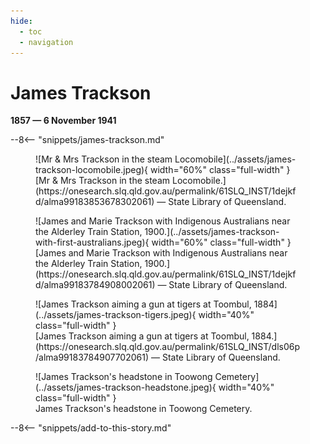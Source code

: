 ```yaml
---
hide:
  - toc
  - navigation 
---
```


# James Trackson 

**1857 — 6 November 1941**

--8<-- "snippets/james-trackson.md"

<figure markdown>
  ![Mr & Mrs Trackson in the steam Locomobile](../assets/james-trackson-locomobile.jpeg){ width="60%" class="full-width" }
  <figcaption markdown>[Mr & Mrs Trackson in the steam Locomobile.](https://onesearch.slq.qld.gov.au/permalink/61SLQ_INST/1dejkfd/alma99183853678302061) — State Library of Queensland.</figcaption>
</figure>

<figure markdown>
  ![James and Marie Trackson with Indigenous Australians near the Alderley Train Station, 1900.](../assets/james-trackson-with-first-australians.jpeg){ width="60%" class="full-width" }
  <figcaption markdown>[James and Marie Trackson with Indigenous Australians near the Alderley Train Station, 1900.](https://onesearch.slq.qld.gov.au/permalink/61SLQ_INST/1dejkfd/alma99183784908002061) — State Library of Queensland.</figcaption>
</figure>

<figure markdown>
  ![James Trackson aiming a gun at tigers at Toombul, 1884](../assets/james-trackson-tigers.jpeg){ width="40%" class="full-width" }
  <figcaption markdown>[James Trackson aiming a gun at tigers at Toombul, 1884.](https://onesearch.slq.qld.gov.au/permalink/61SLQ_INST/dls06p/alma99183784907702061) — State Library of Queensland.</figcaption>
</figure>

<figure markdown>
  ![James Trackson's headstone in Toowong Cemetery](../assets/james-trackson-headstone.jpeg){ width="40%" class="full-width" }
  <figcaption markdown>James Trackson's headstone in Toowong Cemetery.</figcaption>
</figure>

--8<-- "snippets/add-to-this-story.md"
